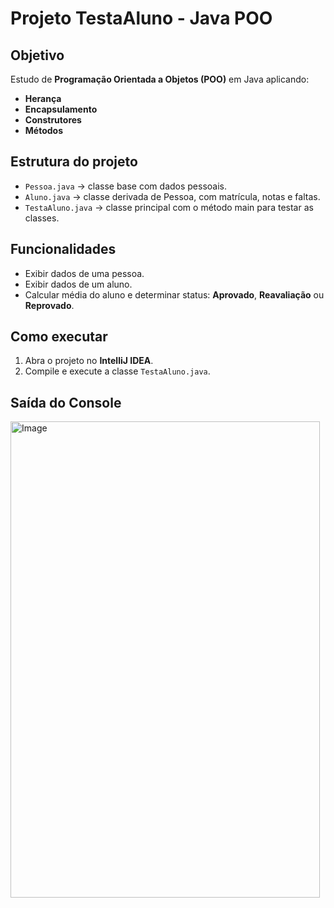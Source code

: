 # Projeto TestaAluno - Java POO

## Objetivo
Estudo de **Programação Orientada a Objetos (POO)** em Java aplicando:
- **Herança**
- **Encapsulamento**
- **Construtores**
- **Métodos**

## Estrutura do projeto
- `Pessoa.java` → classe base com dados pessoais.
- `Aluno.java` → classe derivada de Pessoa, com matrícula, notas e faltas.
- `TestaAluno.java` → classe principal com o método main para testar as classes.

## Funcionalidades
- Exibir dados de uma pessoa.
- Exibir dados de um aluno.
- Calcular média do aluno e determinar status: **Aprovado**, **Reavaliação** ou **Reprovado**.

## Como executar
1. Abra o projeto no **IntelliJ IDEA**.
2. Compile e execute a classe `TestaAluno.java`.

## Saída do Console

<img width="495" height="762" alt="Image" src="https://github.com/user-attachments/assets/47fed0d1-0055-4120-82f0-ff6c31266f96" />

